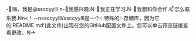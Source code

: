 -👋嗨，我是@ssccyylll n-👀我感兴趣.N-🌱我正在学习.N-💞️我想和你合作.📫怎么联系我.Nn<！--nssccyylll/ssccyylll是一个✨特殊的✨存储库，因为它的‘README.md’(此文件)出现在您的GitHub配置文件上。您可以单击预览链接查看更改。N->
